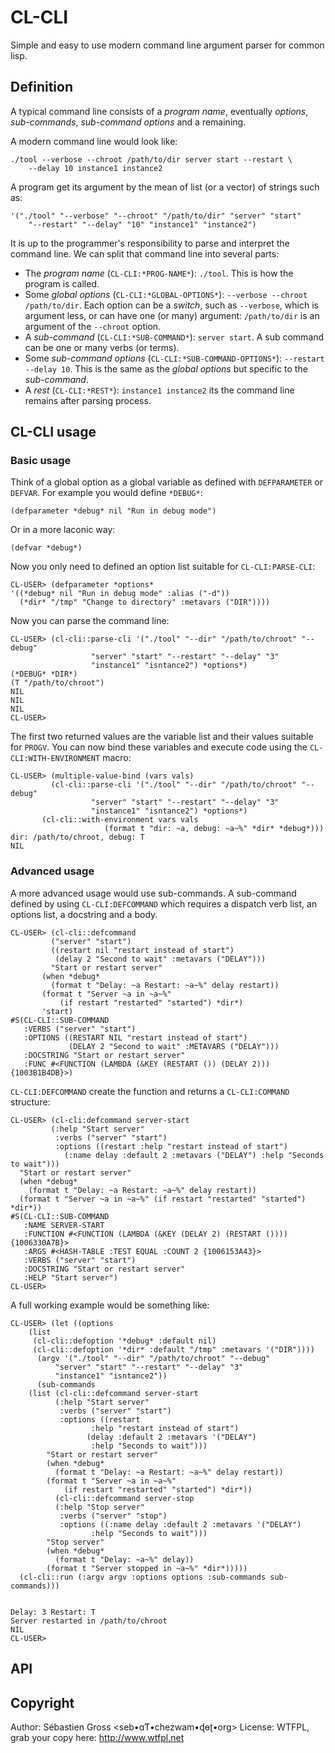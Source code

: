 # CL-CLI

Simple and easy to use modern command line argument parser for common lisp.


## Definition

A typical command line consists of a *program name*, eventually *options*,
*sub-commands*, *sub-command options* and a remaining.

A modern command line would look like:

	./tool --verbose --chroot /path/to/dir server start --restart \
		--delay 10 instance1 instance2

A program get its argument by the mean of list (or a vector) of strings such
as:

	'("./tool" "--verbose" "--chroot" "/path/to/dir" "server" "start"
		"--restart" "--delay" "10" "instance1" "instance2")

It is up to the programmer's responsibility to parse and interpret the
command line. We can split that command line into several parts:


* The *program name* (`CL-CLI:*PROG-NAME*`): `./tool`. This is how the
  program is called.
* Some *global options* (`CL-CLI:*GLOBAL-OPTIONS*`): `--verbose --chroot
  /path/to/dir`. Each option can be a *switch*, such as `--verbose`, which
  is argument less, or can have one (or many) argument: `/path/to/dir` is an
  argument of the `--chroot` option.
* A *sub-command* (`CL-CLI:*SUB-COMMAND*`): `server start`. A sub command
  can be one or many verbs (or terms).
* Some *sub-command options* (`CL-CLI:*SUB-COMMAND-OPTIONS*`): `--restart
  --delay 10`. This is the same as the *global options* but specific to the
  *sub-command*.
* A *rest* (`CL-CLI:*REST*`): `instance1 instance2` its the command line
  remains after parsing process.

## CL-CLI usage


### Basic usage

Think of a global option as a global variable as defined with
`DEFPARAMETER` or `DEFVAR`. For example you would define `*DEBUG*`:

	(defparameter *debug* nil "Run in debug mode")

Or in a more laconic way:

	(defvar *debug*)

Now you only need to defined an option list suitable for `CL-CLI:PARSE-CLI`:

	CL-USER> (defparameter *options*
	'((*debug* nil "Run in debug mode" :alias ("-d"))
	  (*dir* "/tmp" "Change to directory" :metavars ("DIR"))))


Now you can parse the command line:

	CL-USER> (cl-cli::parse-cli '("./tool" "--dir" "/path/to/chroot" "--debug"
				      "server" "start" "--restart" "--delay" "3"
				      "instance1" "isntance2") *options*)
	(*DEBUG* *DIR*)
	(T "/path/to/chroot")
	NIL
	NIL
	NIL
	CL-USER> 

The first two returned values are the variable list and their values
suitable for `PROGV`. You can now bind these variables and execute code
using the `CL-CLI:WITH-ENVIRONMENT` macro:

	CL-USER> (multiple-value-bind (vars vals)
		     (cl-cli::parse-cli '("./tool" "--dir" "/path/to/chroot" "--debug"
					  "server" "start" "--restart" "--delay" "3"
					  "instance1" "isntance2") *options*)
		   (cl-cli::with-environment vars vals
					     (format t "dir: ~a, debug: ~a~%" *dir* *debug*)))
	dir: /path/to/chroot, debug: T
	NIL


### Advanced usage

A more advanced usage would use sub-commands. A sub-command defined by using
`CL-CLI:DEFCOMMAND` which requires a dispatch verb list, an options list, a
docstring and a body.

	CL-USER> (cl-cli::defcommand
		     ("server" "start")
		     ((restart nil "restart instead of start")
		      (delay 2 "Second to wait" :metavars ("DELAY")))
		     "Start or restart server"
		   (when *debug*
		     (format t "Delay: ~a Restart: ~a~%" delay restart))
		   (format t "Server ~a in ~a~%"
			   (if restart "restarted" "started") *dir*)
		   'start)
	#S(CL-CLI::SUB-COMMAND
	   :VERBS ("server" "start")
	   :OPTIONS ((RESTART NIL "restart instead of start")
	             (DELAY 2 "Second to wait" :METAVARS ("DELAY")))
	   :DOCSTRING "Start or restart server"
	   :FUNC #<FUNCTION (LAMBDA (&KEY (RESTART ()) (DELAY 2))) {1003B1B4DB}>)






`CL-CLI:DEFCOMMAND` create the function and returns a `CL-CLI:COMMAND`
structure:

	CL-USER> (cl-cli:defcommand server-start
		     (:help "Start server"
		      :verbs ("server" "start")
		      :options ((restart :help "restart instead of start")
				(:name delay :default 2 :metavars ("DELAY") :help "Seconds to wait")))
	  "Start or restart server"
	  (when *debug*
	    (format t "Delay: ~a Restart: ~a~%" delay restart))
	  (format t "Server ~a in ~a~%" (if restart "restarted" "started") *dir*))
	#S(CL-CLI::SUB-COMMAND
	   :NAME SERVER-START
	   :FUNCTION #<FUNCTION (LAMBDA (&KEY (DELAY 2) (RESTART ()))) {1006330A7B}>
	   :ARGS #<HASH-TABLE :TEST EQUAL :COUNT 2 {1006153A43}>
	   :VERBS ("server" "start")
	   :DOCSTRING "Start or restart server"
	   :HELP "Start server")
	CL-USER> 


A full working example would be something like:

	CL-USER> (let ((options
		(list
		 (cl-cli::defoption '*debug* :default nil)
		 (cl-cli::defoption '*dir* :default "/tmp" :metavars '("DIR"))))
	      (argv '("./tool" "--dir" "/path/to/chroot" "--debug"
		      "server" "start" "--restart" "--delay" "3"
		      "instance1" "isntance2"))
	      (sub-commands
		(list (cl-cli::defcommand server-start
			  (:help "Start server"
			   :verbs ("server" "start")
			   :options ((restart
				      :help "restart instead of start")
				     (delay :default 2 :metavars '("DELAY")
				      :help "Seconds to wait")))
			"Start or restart server"
			(when *debug*
			  (format t "Delay: ~a Restart: ~a~%" delay restart))
			(format t "Server ~a in ~a~%"
				(if restart "restarted" "started") *dir*))
		      (cl-cli::defcommand server-stop
			  (:help "Stop server"
			   :verbs ("server" "stop")
			   :options ((:name delay :default 2 :metavars '("DELAY")
				      :help "Seconds to wait")))
			"Stop server"
			(when *debug*
			  (format t "Delay: ~a~%" delay))
			(format t "Server stopped in ~a~%" *dir*)))))
	  (cl-cli::run (:argv argv :options options :sub-commands sub-commands)))
	
	
	Delay: 3 Restart: T
	Server restarted in /path/to/chroot
	NIL
	CL-USER> 

## API




## Copyright

Author: Sébastien Gross <seb•ɑƬ•chezwam•ɖɵʈ•org>
License: WTFPL, grab your copy here: http://www.wtfpl.net


